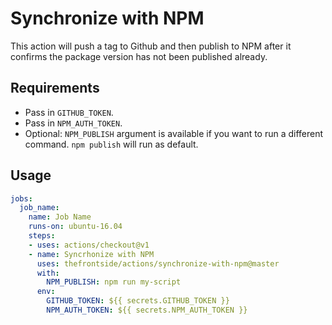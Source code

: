 # Synchronize with NPM
This action will push a tag to Github and then publish to NPM after it confirms the package version has not been published already.

## Requirements
- Pass in `GITHUB_TOKEN`. 
- Pass in `NPM_AUTH_TOKEN`.
- Optional: `NPM_PUBLISH` argument is available if you want to run a different command. `npm publish` will run as default.

## Usage
```yaml
jobs:
  job_name:
    name: Job Name
    runs-on: ubuntu-16.04
    steps:
    - uses: actions/checkout@v1
    - name: Syncrhonize with NPM
      uses: thefrontside/actions/synchronize-with-npm@master
      with:
        NPM_PUBLISH: npm run my-script
      env:
        GITHUB_TOKEN: ${{ secrets.GITHUB_TOKEN }}
        NPM_AUTH_TOKEN: ${{ secrets.NPM_AUTH_TOKEN }}
```